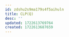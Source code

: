 ```yaml
---
id: zdshu2s9ma179s4f5aihuln
title: CLP(Q)
desc: ''
updated: 1722613769764
created: 1722613687659
---
```



